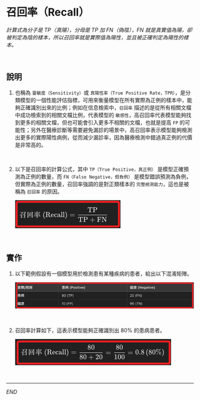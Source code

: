 # 召回率（Recall）

_計算式為分子是 TP（真陽），分母是 TP 加 FN（偽陰），FN 就是真實值為陽，卻被判定為陰的樣本，所以召回率就是實際值為陽性，並且被正確判定為陽性的樣本。_

<br>

## 說明

1. 也稱為 `靈敏度（Sensitivity）`或 `真陽性率（True Positive Rate，TPR）`，是分類模型的一個性能評估指標，可用來衡量模型在所有實際為正例的樣本中，能夠正確識別出來的比例；例如在信息檢索中，`召回率` 描述的是從所有相關文檔中成功檢索到的相關文檔比例，代表模型的 `敏感性`，高召回率代表模型能夠找到更多的相關文檔，但也可能會引入更多不相關的文檔，也就是提高 `FP` 的可能性；另外在醫療診斷等需要避免漏診的場景中，高召回率表示模型能夠檢測出更多的實際陽性病例，從而減少漏診率，因為醫療檢測中錯過真正例的代價是非常高的。

<br>

2. 以下是召回率的計算公式，其中 `TP（True Positive，真正例）` 是模型正確預測為正例的數量，而 `FN（False Negative，假負例）` 是模型錯誤預測為負例，但實際為正例的數量，召回率強調的是對正類樣本的 `完整檢測能力`，這也是被稱為 `召回率` 的原因。

    ![](images/img_22.png)

<br>

## 實作

1. 以下範例假設有一個模型用於檢測患有某種疾病的患者，給出以下混淆矩陣。

    ![](images/img_23.png)

<br>

2. 召回率計算如下，這表示模型能夠正確識別出 80% 的患病患者。

    ![](images/img_24.png)

<br>

___

_END_